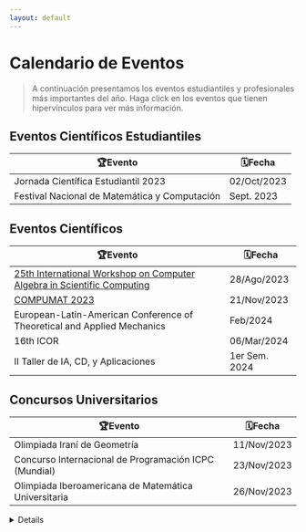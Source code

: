 ```yaml
---
layout: default
---
```


# Calendario de Eventos

> A continuación presentamos los eventos estudiantiles y profesionales más importantes del año. Haga click en los eventos que tienen hipervínculos para ver más información.

## Eventos Científicos Estudiantiles

🏆Evento | 🗓️Fecha
-------|-------
Jornada Científica Estudiantil 2023 | 02/Oct/2023
Festival Nacional de Matemática y Computación | Sept. 2023

## Eventos Científicos

🏆Evento | 🗓️Fecha
-------|-------
[25th International Workshop on Computer Algebra in Scientific Computing](https://www.casc-conference.org/) | 28/Ago/2023
[COMPUMAT 2023](https://github.com/matcom/matcom.github.io/raw/b33becef184e63453f3ecc737b4ba0946a8c35b7/eventos/Primer%20anuncio%20-%20Compumat%202023.pdf) | 21/Nov/2023
European-Latin-American Conference of Theoretical and Applied Mechanics | Feb/2024
16th ICOR | 06/Mar/2024
II Taller de IA, CD, y Aplicaciones | 1er Sem. 2024

## Concursos Universitarios

🏆Evento | 🗓️Fecha
-------|-------
Olimpiada Iraní de Geometría | 11/Nov/2023
Concurso Internacional de Programación ICPC (Mundial) | 23/Nov/2023
Olimpiada Iberoamericana de Matemática Universitaria | 26/Nov/2023

<details>

## Charlas y Conferencias Magistrales

📢Título | 🗓️Fecha | ⏰Hora | 📌Lugar
---|---|---|---
...

## Premiaciones

🏆Evento | 🗓️Fecha | ⏰Hora | 📌Lugar
---|---|---|---
...

## Seminarios y Escuelas de Verano

🏆Evento | 🗓️Fecha
---|---
...

</details>

